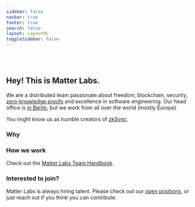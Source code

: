 ```yaml
---
sidebar: false
navbar: true
footer: true
search: false
layout: LayoutML
toggleSidebar: false
---
```


<img :src="$withBase('matter_labs_logo_dark.svg')" width="260px"/>

<br>
<br>
<br>

## Hey! This is Matter Labs.

We are a distributed team passionate about freedom, blockchain, security, [zero-knowledge proofs](https://github.com/matter-labs/awesome-zero-knowledge-proofs/) and excellence in software engineering. 
Our head office is [in Berlin](https://www.fullnode.berlin/), but we work from all over the world (mostly Europe). 

You might know us as humble creators of [zkSync](https://twitter.com/zksync).

### Why 

### How we work

Check out the [Matter Labs Team Handbook]().

### Interested to join?

Matter Labs is always hiring talent. Please check out our
[open positions](https://medium.com/matter-labs/software-engineering-jobs-at-matter-labs-c456d01b2a02), or just reach out if you think you can contribute.

<!-- ### Footer

- [Twitter]()
- [Medium]()
- [Telegram]()
- [Contact]()
- [Logos]()
- [Impressum]() -->

